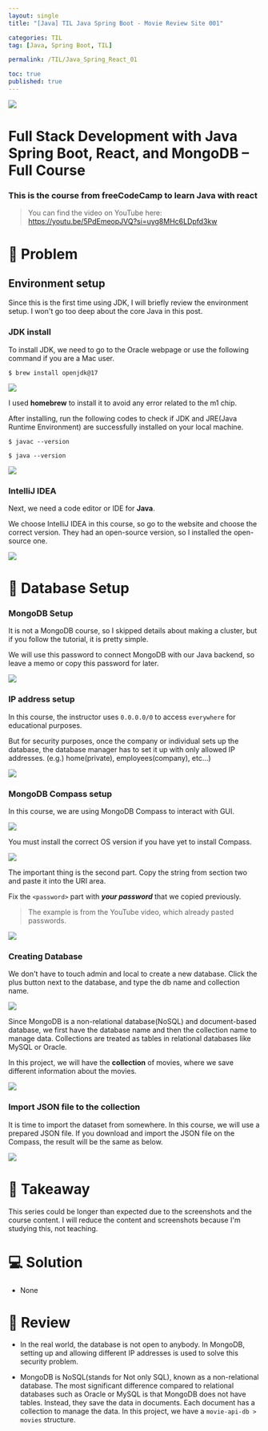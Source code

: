 ```yaml
---
layout: single
title: "[Java] TIL Java Spring Boot - Movie Review Site 001"

categories: TIL
tag: [Java, Spring Boot, TIL]

permalink: /TIL/Java_Spring_React_01

toc: true
published: true
---
```


![](https://velog.velcdn.com/images/devbang/post/44b25767-0d3c-4c6a-92fc-6542a8abf306/image.png)

# Full Stack Development with Java Spring Boot, React, and MongoDB – Full Course

### This is the course from freeCodeCamp to learn Java with react

> You can find the video on YouTube here:
> https://youtu.be/5PdEmeopJVQ?si=uyg8MHc6LDpfd3kw

# 🧩 Problem

## Environment setup

Since this is the first time using JDK, I will briefly review the environment setup. I won't go too deep about the core Java in this post.

### JDK install

To install JDK, we need to go to the Oracle webpage or use the following command if you are a Mac user.

```
$ brew install openjdk@17
```

![](https://velog.velcdn.com/images/devbang/post/fb4c098f-865a-4482-b166-3afef8d3b193/image.png)

I used **homebrew** to install it to avoid any error related to the m1 chip.

After installing, run the following codes to check if JDK and JRE(Java Runtime Environment) are successfully installed on your local machine.

```
$ javac --version

$ java --version
```

![](https://velog.velcdn.com/images/devbang/post/f1d1a0b4-d2e3-48d8-83a3-22845c91f713/image.png)

### IntelliJ IDEA

Next, we need a code editor or IDE for **Java**.

We choose IntelliJ IDEA in this course, so go to the website and choose the correct version. They had an open-source version, so I installed the open-source one.

![](https://velog.velcdn.com/images/devbang/post/71e60cbd-a81c-42d0-bba3-88dab1d10948/image.png)

# 🎯 Database Setup

### MongoDB Setup

It is not a MongoDB course, so I skipped details about making a cluster, but if you follow the tutorial, it is pretty simple.

We will use this password to connect MongoDB with our Java backend, so leave a memo or copy this password for later.

![](https://velog.velcdn.com/images/devbang/post/e7bd840c-4147-449f-97b5-fe588afa853f/image.png)

### IP address setup

In this course, the instructor uses `0.0.0.0/0` to access `everywhere` for educational purposes.

But for security purposes, once the company or individual sets up the database, the database manager has to set it up with only allowed IP addresses. (e.g.) home(private), employees(company), etc...)

![](https://velog.velcdn.com/images/devbang/post/25b956e1-cad6-4675-8244-5c5fa68474c6/image.png)

### MongoDB Compass setup

In this course, we are using MongoDB Compass to interact with GUI.

![](https://velog.velcdn.com/images/devbang/post/051f225b-6add-4158-838f-0be2cae7a841/image.png)

You must install the correct OS version if you have yet to install Compass.

![](https://velog.velcdn.com/images/devbang/post/c90b73ad-e4e9-4b9d-a72a-2b0307afbff1/image.png)

The important thing is the second part. Copy the string from section two and paste it into the URI area.

Fix the `<password>` part with **_your password_** that we copied previously.

> The example is from the YouTube video, which already pasted passwords.

![](https://velog.velcdn.com/images/devbang/post/db38f0f2-9d9c-478e-85d1-a68e7e18cb65/image.png)

### Creating Database

We don't have to touch admin and local to create a new database. Click the plus button next to the database, and type the db name and collection name.

![](https://velog.velcdn.com/images/devbang/post/90b05db8-ad56-4947-b74b-880e8b952855/image.png)

Since MongoDB is a non-relational database(NoSQL) and document-based database, we first have the database name and then the collection name to manage data. Collections are treated as tables in relational databases like MySQL or Oracle.

In this project, we will have the **collection** of movies, where we save different information about the movies.

![](https://velog.velcdn.com/images/devbang/post/0d020388-91f6-46a2-930e-287eb3f395da/image.png)

### Import JSON file to the collection

It is time to import the dataset from somewhere. In this course, we will use a prepared JSON file. If you download and import the JSON file on the Compass, the result will be the same as below.

![](https://velog.velcdn.com/images/devbang/post/b064ef13-d1fa-4689-ad94-7b0974b14f2a/image.png)

# 📌 Takeaway

This series could be longer than expected due to the screenshots and the course content. I will reduce the content and screenshots because I'm studying this, not teaching.

# 💻 Solution

- None

# 🔖 Review

- In the real world, the database is not open to anybody. In MongoDB, setting up and allowing different IP addresses is used to solve this security problem.

- MongoDB is NoSQL(stands for Not only SQL), known as a non-relational database.
  The most significant difference compared to relational databases such as Oracle or MySQL is that MongoDB does not have tables.
  Instead, they save the data in documents. Each document has a collection to manage the data. In this project, we have a `movie-api-db > movies` structure.
